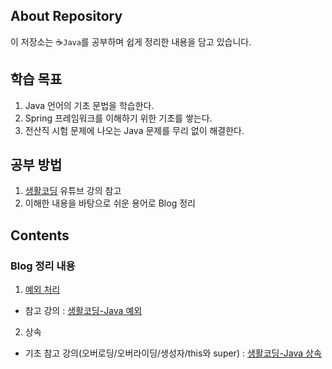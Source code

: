 ## About Repository

이 저장소는 ☕`Java`를 공부하며 쉽게 정리한 내용을 담고 있습니다.
<br />

## 학습 목표
1. Java 언어의 기초 문법을 학습한다.
2. Spring 프레임워크를 이해하기 위한 기초를 쌓는다.
3. 전산직 시험 문제에 나오는 Java 문제를 무리 없이 해결한다.

## 공부 방법
1. [생활코딩](https://www.youtube.com/watch?v=HZL4iUUx4_E&list=PLuHgQVnccGMCrFJLxpjhE0N5tvOVxJuVB) 유튜브 강의 참고
2. 이해한 내용을 바탕으로 쉬운 용어로 Blog 정리

## Contents
### Blog 정리 내용
1. [예외 처리](https://hyeonstone.tistory.com/entry/Java-%EC%98%88%EC%99%B8-%EC%B2%98%EB%A6%AC-%EC%98%A4%EB%8B%B5%EB%85%B8%ED%8A%B8)
- 참고 강의 : [생활코딩-Java 예외](https://www.youtube.com/watch?v=HZL4iUUx4_E&list=PLuHgQVnccGMCrFJLxpjhE0N5tvOVxJuVB&index=1)
2. 상속
- 기초 참고 강의(오버로딩/오버라이딩/생성자/this와 super) : [생활코딩-Java 상속](https://www.youtube.com/watch?v=tsgJEm-pq2E&list=PLuHgQVnccGMA1bRSk_SZrXMngx5iq03cc&index=1)
